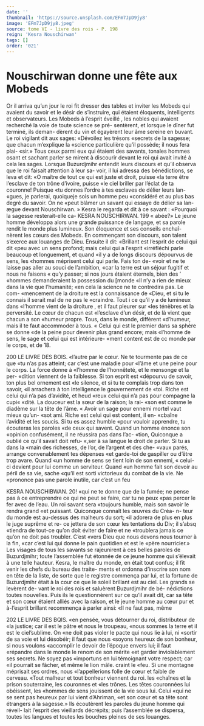 ```yaml
---
date: ''
thumbnail: 'https://source.unsplash.com/EFm7JpD9jy8'
image: 'EFm7JpD9jy8.jpeg'
source: tome VI - livre des rois - P. 198
reign: 'Kesra Nouschirwan'
tags: []
order: '021'
---
```


# Nouschirwan donne une fête aux Mobeds

Or il arriva qu’un jour le roi fit dresser des tables et inviter les Mobeds qui avaient du savoir et le désir de s’instruire, qui étaient éloquents, intelligents et observateurs. Les Mobeds à l’esprit éveillé , les nobles
qui avaient recherché la voie de toute science se pré- sentèrent, et lorsque le dîner fut terminé, ils deman- dèrent du vin et égayèrent leur âme sereine en buvant.
Le roi vigilant dit aux sages: «Dévoilez les trésors «secrets de la sagesse; que chacun m’explique la «science particulière qu’il possède; il nous fera plai-
«sir.» Tous ceux parmi eux qui étaient des savants, tonales hommes osant et sachant parler se mirent à discourir devant le roi qui avait invité à cela les sages.
Lorsque Buzurdjmihr entendit leurs discours et qu’il observa que le roi faisait attention à leur sa- voir, il lui adressa des bénédictions, se leva et dit:
«O maître de tout ce qui est juste et droit, puisse
«la terre être l’esclave de ton trône d’ivoire, puisse «le ciel briller par l’éclat de ta couronne! Puisque «tu donnes l’ordre à tes esclaves de délier leurs lan-
«gues, je parlerai, quoiqueje sois un homme peu «considéré et au plus bas degré du savoir. On ne
«peut blâmer un savant qui essaye de délier sa lan- ægue devant Nouschirwan. » Kesra le regarda et dit à ce savant : «Pourquoi la sagesse resterait-elle ca-
KESRA NOUSCHIRWAN. 199 « abée?» Le jeune homme développa alors une grande
puissance de langage, et sa parole rendit le monde plus lumineux. Son éloquence et ses conseils enchaî- nèrent les cœurs des Mobeds. En commençant son discours, son talent s’exerce aux louanges de Dieu. Ensuite il dit: «Brillant est l’esprit de celui qui dit
«peu avec un sens profond; mais celui qui a l’esprit «irréfléchi parle beaucoup et longuement, et quand
«il y a de longs discours dépourvus de sens, les «hommes méprisent celui qui parle. Fais ton de- «voir et ne te laisse pas aller au souci de l’ambition, «car la terre est un séjour fugitif et nous ne faisons
« qu’y passer; si nos jours étaient éternels, bien des ’ «hommes demanderaient la possession du [monde «Il n’y a rien de mieux dans la vie que l’humanité;
«en cela la science ne te contredira pas. Le com- «mencement de la droiture est la connaissance de «Dieu, et si tu le connais il serait mal de ne pas le «craindre. Tout i ce qu’il y a de lumineux dans «l’homme vient de la droiture , et il faut pleurer sur «les ténèbres et la perversité. Le cœur de chacun est «l’esclave d’un désir, et de là vient que chacun a son «humeur propre. Tous, dans le monde, diffèrent «d’humeur, mais il te faut accommoder à tous.
« Celui qui est le premier dans sa sphère se donne «de la peine pour devenir plus grand encore; mais «l’homme de sens, le sage et celui qui est intérieure-
«ment content est de cc monde par le corps, et de 18.

200 LE LIVRE DES BOIS.
«l’autre par le cœur. Ne te tourmente pas de ce que
«tu n’as pas atteint; car c’est une maladie pour
«l’âme et une peine pour le corps. La force donne à «l’homme de l’honnêteté, et le mensonge et la per-
«dition viennent de la faiblesse. Si ton esprit est «dépourvu de savoir, ton plus bel ornement est «le silence, et si tu te complais trop dans ton savoir, «il arrachera à ton intelligence le gouvernement de «toi. Riche est celui qui n’a pas d’avidité, et heud
«reux celui qui n’a pas pour compagne la cupi« «dité. La douceur est la sœur de la raison; la rai- «son est comme le diadème sur la tête de l’âme.
« Avoir un sage pour ennemi mortel vaut mieux qu’un-
«sot ami. Riche est celui qui est content, il en- «cbaîne l’avidité et les soucis. Si tu es assez humble
«pour vouloir apprendre, tu écouteras les paroles «de ceux qui savent. Quand un homme énonce son «opinion confusément, il ne réussira pas dans l’ac-
«tion, Quiconque a oublié ce qu’il savait doit refu- «,ser à sa langue le droit de parler. Si tu as dans la «main des richesses, de l’or, de l’argent et des che- «vaux parés, arrange convenablement tes dépenses
«et garde-toi de gaspiller ou d’être trop avare. Quand
«un homme de sens se tient loin de son ennemi, « celui-ci devient pour lui comme un serviteur. Quand «un homme fait son devoir au péril de sa vie, sache «qu’il est sorti victorieux du combat de la vie. Ne «prononce pas une parole inutile, car c’est un feu

KESRA NOUSCHIBWAN. 20! «qui ne te donne que de la fumée; ne pense pas à
ce entreprendre ce qui ne peut se faire, car tu ne peux
«pas percer le fer avec de l’eau. Un roi savant sera
«toujours humble, mais son savoir le rendra grand «et puissant. Quiconque connaît les œuvres du Créa-
n- teur du monde est au-dessus des malheurs du sort; «il adorera de plus en plus le juge suprême et re-
ce jettera de son cœur les tentations du Div; il s’absq «tiendra de tout-ce qu’on doit éviter de faire et ne «troublera jamais ce qu’on ne doit pas troubler. C’est
«vers Dieu que nous devons nous tourner à la fin, «car c’est lui qui donne le pain quotidien et est le «père nourricier.»
Les visages de tous les savants se rajeunirent à ces belles paroles de Buzurdjmihr; toute l’assemblée fut étonnée de ce jeune homme qui s’élevait à une telle
hauteur. Kesra, le maître du monde, en était tout confus; il fit venir les chefs du bureau des traite- ments et ordonna d’inscrire son nom en tête de la liste, de sorte que le registre commença par lui, et
la fortune de Buzurdjmihr était à la cour ce que le soleil brillant est au ciel. Les grands se levèrent de- vant le roi des rois et saluèrent Buzurdjmihr de bé- nédictions toutes nouvelles.
Puis ils le questionnèrent sur ce qu’il avait dit, car sa tête et son cœur étaient alliés avec la raison, et le jeune homme au cœur pur et à-l’esprit brillant recommença à parler ainsi: «Il ne faut pas, même

202 LE LIVRE DES BQIS.
«en pensée, vous détourner du roi, distributeur de
«la justice; car il est le pâtre et nous le troupeau, «nous sommes la terre et il est le ciel’sublime. On «ne doit pas violer le pacte qui nous lie à lui, ni «sortir de sa voie et lui désobéir; il faut que nous «soyons heureux de son bonheur, si nous voulons «accomplir le devoir de l’époque envers lui; il faut «répandre dans le monde le renom de son mérite
«et garder inviolablement ses secrets. Ne soyez pas «importuns en lui témoignant votre respect; car «il pourrait se fâcher, et même le lion mâle. craint le «feu. Si une montagne méprisait ses ordres, nous «l’appellerions folle de cœur et faible de cerveau. «Tout malheur et tout bonheur viennent du roi. les «chaînes et la prison souterraine, les couronnes et «les trônes. Les têtes couronnées lui obéissent, les «hommes de sens jouissent de la vie sous lui. Celui «qui ne se sent pas heureux par lui vient d’Ahriman,
«et son cœur et sa tête sont étrangers à la sagesse.»
lls écoutèrent les paroles du jeune homme qui réveil- lait l’esprit des vieillards décrépits; puis l’assemblée
se dispersa, toutes les langues et toutes les bouches
pleines de ses louanges.
